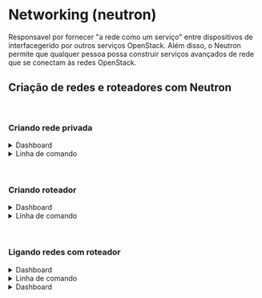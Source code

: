 # Networking (neutron)

Responsavel por fornecer "a rede como um serviço" entre dispositivos de interfacegerido por outros serviços OpenStack.
Além disso, o Neutron permite que qualquer pessoa possa construir serviços avançados de rede que se conectam às redes 
OpenStack.

## Criação de redes e roteadores com Neutron

&nbsp;
### Criando rede privada

<details><summary>Dashboard</summary><blockquote>

- Networks > Create Network > Network | Subnet | Subnet Details > Create Network
&nbsp;

![](/Conte%C3%BAdo/Images/CreateNetwork.png)

>Não esqueça de marcar a rede como Shared caso queira ligar com o roteador ou compartilhar.
</blockquote></details>
<details><summary>Linha de comando</summary><blockquote>

```
openstack subnet create --network name-network --subnet-range 10.9.7.0/24 name-subnet
```

</blockquote></details>

&nbsp;
### Criando roteador

<details><summary>Dashboard</summary><blockquote>

- Routers > Create Router > Router Configurations > Create Router
&nbsp;

![](/Conte%C3%BAdo/Images/CreateRouter.png)
</blockquote></details>

<details><summary>Linha de comando</summary><blockquote>

```
openstack router create name-router
```

</blockquote></details>

&nbsp;
### Ligando redes com roteador

<details><summary>Dashboard</summary><blockquote>

- Routers > Selecione a rota escolhida > Add Interface > Select Subnet > Submit
&nbsp;

![](/Conte%C3%BAdo/Images/AddInterface.png)

</blockquote></details>

<details><summary>Linha de comando</summary><blockquote>

```
openstack router set --external-gateway a494a2e0-c61b-4339-8d58-a4180df71301 name-router
openstack router add subnet name-router name-subnet
```

Para verificar se criou, se ficou com as configurações que você deseja, confirme com o `list` e `show {{ID ou Name}}`.

```
openstack router list
openstack subnet list
```

```
openstack router show name-router
openstack subnet show name-subnet
```
</blockquote></details>

<details><summary>Dashboard</summary><blockquote>
Network -> Floating IPs. Em seguida, clique em Allocate IP to Project.
